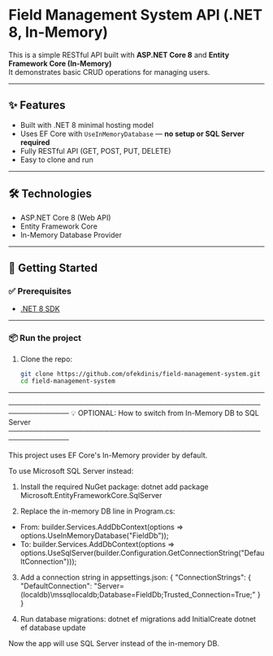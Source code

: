 # Field Management System API (.NET 8, In-Memory)

This is a simple RESTful API built with **ASP.NET Core 8** and **Entity Framework Core (In-Memory)**  
It demonstrates basic CRUD operations for managing users.

---

## ✨ Features

- Built with .NET 8 minimal hosting model
- Uses EF Core with `UseInMemoryDatabase` — **no setup or SQL Server required**
- Fully RESTful API (GET, POST, PUT, DELETE)
- Easy to clone and run

---

## 🛠️ Technologies

- ASP.NET Core 8 (Web API)
- Entity Framework Core
- In-Memory Database Provider

---

## 🚀 Getting Started

### ✅ Prerequisites

- [.NET 8 SDK](https://dotnet.microsoft.com/en-us/download/dotnet/8.0)

---

### 📦 Run the project

1. Clone the repo:
   ```bash
   git clone https://github.com/ofekdinis/field-management-system.git
   cd field-management-system

---
──────────────────────────────────────────────────────────────
💡 OPTIONAL: How to switch from In-Memory DB to SQL Server
──────────────────────────────────────────────────────────────

This project uses EF Core's In-Memory provider by default.

To use Microsoft SQL Server instead:

1. Install the required NuGet package:
   dotnet add package Microsoft.EntityFrameworkCore.SqlServer

2. Replace the in-memory DB line in Program.cs:
  - From:
       builder.Services.AddDbContext<AppDbContext>(options =>
           options.UseInMemoryDatabase("FieldDb"));
  - To:
       builder.Services.AddDbContext<AppDbContext>(options =>
           options.UseSqlServer(builder.Configuration.GetConnectionString("DefaultConnection")));

3. Add a connection string in appsettings.json:
   {
     "ConnectionStrings": {
       "DefaultConnection": "Server=(localdb)\\mssqllocaldb;Database=FieldDb;Trusted_Connection=True;"
     }
   }

4. Run database migrations:
   dotnet ef migrations add InitialCreate
   dotnet ef database update

Now the app will use SQL Server instead of the in-memory DB.
